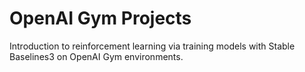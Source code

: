 # OpenAI Gym Projects
 Introduction to reinforcement learning via training models with Stable Baselines3 on OpenAI Gym environments.
